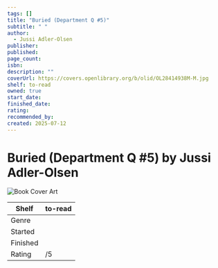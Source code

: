 ```yaml
---
tags: []
title: "Buried (Department Q #5)"
subtitle: " "
author:
  - Jussi Adler-Olsen
publisher: 
published: 
page_count: 
isbn: 
description: ""
coverUrl: https://covers.openlibrary.org/b/olid/OL28414938M-M.jpg
shelf: to-read
owned: true
start_date: 
finished_date: 
rating: 
recommended_by: 
created: 2025-07-12
---
```


# Buried (Department Q #5) by Jussi Adler-Olsen

![Book Cover Art](https://covers.openlibrary.org/b/olid/OL28414938M-M.jpg)

| Shelf | to-read |
| --- | --- |
| Genre |  |
| Started |  |
| Finished |  |
| Rating | /5 |

